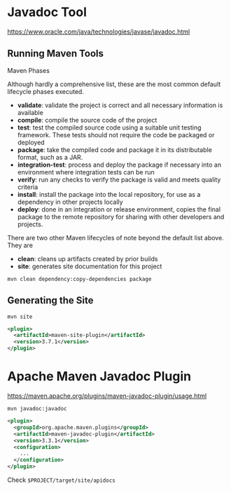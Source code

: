 # Javadoc Tool #

<https://www.oracle.com/java/technologies/javase/javadoc.html>


## Running Maven Tools ##

Maven Phases

Although hardly a comprehensive list, these are the most common default lifecycle phases executed.

* **validate**: validate the project is correct and all necessary information is available
* **compile**: compile the source code of the project
* **test**: test the compiled source code using a suitable unit testing framework. These tests should not require the code be packaged or deployed
* **package**: take the compiled code and package it in its distributable format, such as a JAR.
* **integration-test**: process and deploy the package if necessary into an environment where integration tests can be run
* **verify**: run any checks to verify the package is valid and meets quality criteria
* **install**: install the package into the local repository, for use as a dependency in other projects locally
* **deploy**: done in an integration or release environment, copies the final package to the remote repository for sharing with other developers and projects.

There are two other Maven lifecycles of note beyond the default list above. They are

* **clean**: cleans up artifacts created by prior builds
* **site**: generates site documentation for this project

```shell
mvn clean dependency:copy-dependencies package
```

## Generating the Site ##

```shell
mvn site
```

```xml
<plugin>
  <artifactId>maven-site-plugin</artifactId>
  <version>3.7.1</version>
</plugin>
```



# Apache Maven Javadoc Plugin #

<https://maven.apache.org/plugins/maven-javadoc-plugin/usage.html>

```shell
mvn javadoc:javadoc
```

```xml
<plugin>
  <groupId>org.apache.maven.plugins</groupId>
  <artifactId>maven-javadoc-plugin</artifactId>
  <version>3.3.1</version>
  <configuration>
    ...
  </configuration>
</plugin>
```

Check `$PROJECT/target/site/apidocs`
